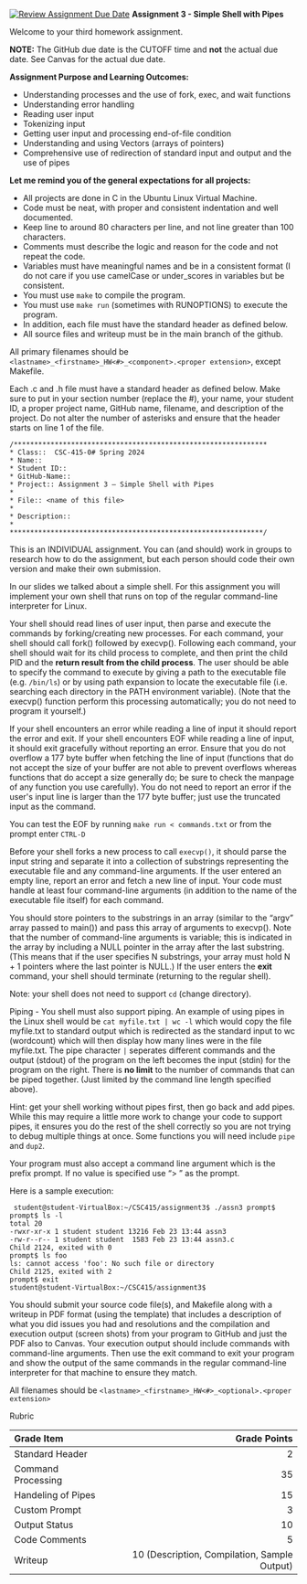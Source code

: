 [![Review Assignment Due Date](https://classroom.github.com/assets/deadline-readme-button-24ddc0f5d75046c5622901739e7c5dd533143b0c8e959d652212380cedb1ea36.svg)](https://classroom.github.com/a/LBdSKQQu)
**Assignment 3 - Simple Shell with Pipes**

Welcome to your third homework assignment.  

**NOTE:** The GitHub due date is the CUTOFF time and **not** the actual due date. See Canvas for the actual due date.

**Assignment Purpose and Learning Outcomes:**
- Understanding processes and the use of fork, exec, and wait functions
- Understanding error handling
- Reading user input
- Tokenizing input
- Getting user input and processing end-of-file condition
- Understanding and using Vectors (arrays of pointers)
- Comprehensive use of redirection of standard input and output and the use of pipes

**Let me remind you of the general expectations for all projects:** 
- All projects are done in C in the Ubuntu Linux Virtual Machine.
- Code must be neat, with proper and consistent indentation and well documented. 
- Keep line to around 80 characters per line, and not line greater than 100 characters.
- Comments must describe the logic and reason for the code and not repeat the code.  
- Variables must have meaningful names and be in a consistent format (I do not care if you use camelCase or under_scores in variables but be consistent.
- You must use `make` to compile the program.
- You must use `make run` (sometimes with RUNOPTIONS) to execute the program.
- In addition, each file must have the standard header as defined below.
- All source files and writeup must be in the main branch of the github.
  
All primary filenames should be `<lastname>_<firstname>_HW<#>_<component>.<proper extension>`, except Makefile.

Each .c and .h file must have a standard header as defined below.  Make sure to put in your section number (replace the #), your name, your student ID, a proper project name, GitHub name, filename, and description of the project.  Do not alter the number of asterisks and ensure that the header starts on line 1 of the file.

```
/**************************************************************
* Class::  CSC-415-0# Spring 2024
* Name::
* Student ID::
* GitHub-Name::
* Project:: Assignment 3 – Simple Shell with Pipes
*
* File:: <name of this file>
*
* Description::
*
**************************************************************/
```
This is an INDIVIDUAL assignment.  You can (and should) work in groups to research how to do the assignment, but each person should code their own version and make their own submission.

In our slides we talked about a simple shell.  For this assignment you will implement your own shell that runs on top of the regular command-line interpreter for Linux.  

Your shell should read lines of user input, then parse and execute the commands by forking/creating new processes.  For each command, your shell should call fork() followed by execvp().  Following each command, your shell should wait for its child process to complete, and then print the child PID and the **return result from the child process**.  The user should be able to specify the command to execute by giving a path to the executable file (e.g. `/bin/ls`) or by using path expansion to locate the executable file (i.e. searching each directory in the PATH environment variable).  (Note that the execvp() function perform this processing automatically; you do not need to program it yourself.)  

If your shell encounters an error while reading a line of input it should report the error and exit.  If your shell encounters EOF while reading a line of input, it should exit gracefully without reporting an error.
Ensure that you do not overflow a 177 byte buffer when fetching the line of input (functions that do not accept the size of your buffer are not able to prevent overflows whereas functions that do accept a size generally do; be sure to check the manpage of any function you use carefully).  You do not need to report an error if the user's input line is larger than the 177 byte buffer; just use the truncated input as the command.

You can test the EOF by running `make run < commands.txt` or from the prompt enter `CTRL-D`

Before your shell forks a new process to call `execvp()`, it should parse the input string and separate it into a collection of substrings representing the executable file and any command-line arguments.  If the user entered an empty line, report an error and fetch a new line of input.  Your code must handle at least four command-line arguments (in addition to the name of the executable file itself) for each command.  


You should store pointers to the substrings in an array (similar to the “argv” array passed to main()) and pass this array of arguments to execvp().  Note that the number of command-line arguments is variable; this is indicated in the array by including a NULL pointer in the array after the last substring.  (This means that if the user specifies N substrings, your array must hold N + 1 pointers where the last pointer is NULL.)  If the user enters the **exit** command, your shell should terminate (returning to the regular shell).

Note: your shell does not need to support `cd` (change directory).

Piping - You shell must also support piping.  An example of using pipes in the Linux shell would be `cat myfile.txt | wc -l` which would copy the file myfile.txt to standard output which is redirected as the standard input to wc (wordcount) which will then display how many lines were in the file myfile.txt.  The pipe character `|` seperates different commands and the output (stdout) of the program on the left becomes the input (stdin) for the program on the right.  There is **no limit** to the number of commands that can be piped together.  (Just limited by the command line length specified above).  

Hint: get your shell working without pipes first, then go back and add pipes.  While this may require a little more work to change your code to support pipes, it ensures you do the rest of the shell correctly so you are not trying to debug multiple things at once.  Some functions you will need include `pipe` and `dup2`.

Your program must also accept a command line argument which is the prefix prompt.  If no value is specified use “> ” as the prompt.

Here is a sample execution:

```
 student@student-VirtualBox:~/CSC415/assignment3$ ./assn3 prompt$
prompt$ ls -l
total 20
-rwxr-xr-x 1 student student 13216 Feb 23 13:44 assn3
-rw-r--r-- 1 student student  1583 Feb 23 13:44 assn3.c
Child 2124, exited with 0
prompt$ ls foo
ls: cannot access 'foo': No such file or directory
Child 2125, exited with 2
prompt$ exit
student@student-VirtualBox:~/CSC415/assignment3$
```

You should submit your source code file(s), and Makefile along with a writeup in PDF format (using the template) that includes a description of what you did issues you had and resolutions and the compilation and execution output (screen shots) from your program to GitHub and just the PDF also to Canvas. Your execution output should include commands with command-line arguments.  Then use the exit command to exit your program and show the output of the same commands in the regular command-line interpreter for that machine to ensure they match.

All filenames should be `<lastname>_<firstname>_HW<#>_<optional>.<proper extension>`

Rubric

| Grade Item	| Grade Points |
|:-----------|----------------------------------------:|
| Standard Header	| 2 |
| Command Processing |             	35
| Handeling of Pipes | 15
| Custom Prompt	| 3 |
| Output Status	| 10 |
| Code Comments	| 5 |
| Writeup	| 10 (Description, Compilation, Sample Output)| 

